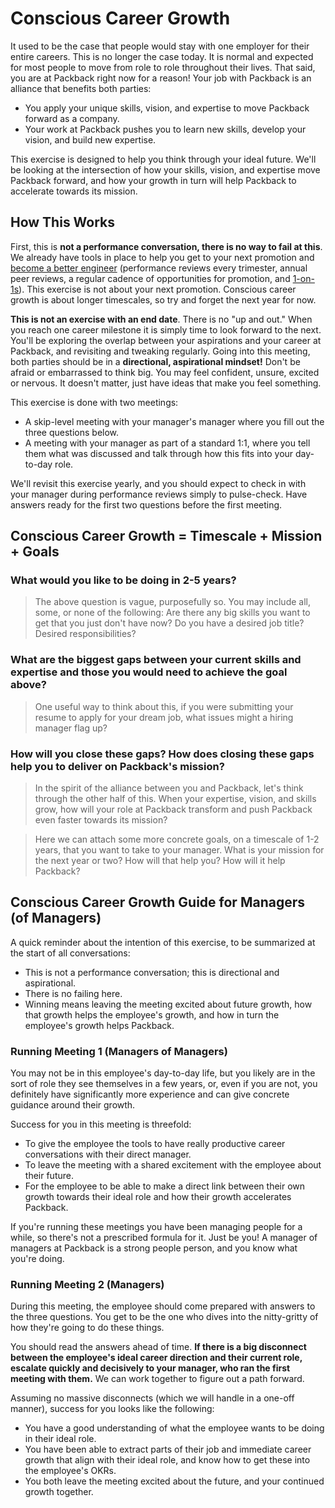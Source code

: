 # Conscious Career Growth

It used to be the case that people would stay with one employer for their entire careers. This is no longer the case today. It is normal and expected for most people to move from role to role throughout their lives. That said, you are at Packback right now for a reason! Your job with Packback is an alliance that benefits both parties:

* You apply your unique skills, vision, and expertise to move Packback forward as a company.
* Your work at Packback pushes you to learn new skills, develop your vision, and build new expertise.

This exercise is designed to help you think through your ideal future. We'll be looking at the intersection of how your skills, vision, and expertise move Packback forward, and how your growth in turn will help Packback to accelerate towards its mission.

## How This Works

First, this is **not a performance conversation, there is no way to fail at this**. We already have tools in place to help you get to your next promotion and [become a better engineer](productivity.md) (performance reviews every trimester, annual peer reviews, a regular cadence of opportunities for promotion, and [1-on-1s](1-on-1s.md)). This exercise is not about your next promotion. Conscious career growth is about longer timescales, so try and forget the next year for now.

**This is not an exercise with an end date**. There is no "up and out." When you reach one career milestone it is simply time to look forward to the next. You'll be exploring the overlap between your aspirations and your career at Packback, and revisiting and tweaking regularly. Going into this meeting, both parties should be in a **directional, aspirational mindset!** Don't be afraid or embarrassed to think big. You may feel confident, unsure, excited or nervous. It doesn't matter, just have ideas that make you feel something.

This exercise is done with two meetings:

* A skip-level meeting with your manager's manager where you fill out the three questions below.
* A meeting with your manager as part of a standard 1:1, where you tell them what was discussed and talk through how this fits into your day-to-day role.

We'll revisit this exercise yearly, and you should expect to check in with your manager during performance reviews simply to pulse-check. Have answers ready for the first two questions before the first meeting.

## Conscious Career Growth = Timescale + Mission + Goals

### What would you like to be doing in 2-5 years?

> The above question is vague, purposefully so. You may include all, some, or none of the following: Are there any big skills you want to get that you just don't have now? Do you have a desired job title? Desired responsibilities? 

### What are the biggest gaps between your current skills and expertise and those you would need to achieve the goal above?

> One useful way to think about this, if you were submitting your resume to apply for your dream job, what issues might a hiring manager flag up?

### How will you close these gaps? How does closing these gaps help you to deliver on Packback's mission?

> In the spirit of the alliance between you and Packback, let's think through the other half of this. When your expertise, vision, and skills grow, how will your role at Packback transform and push Packback even faster towards its mission?

> Here we can attach some more concrete goals, on a timescale of 1-2 years, that you want to take to your manager. What is your mission for the next year or two? How will that help you? How will it help Packback?

## Conscious Career Growth Guide for Managers (of Managers)

A quick reminder about the intention of this exercise, to be summarized at the start of all conversations:

* This is not a performance conversation; this is directional and aspirational.
* There is no failing here.
* Winning means leaving the meeting excited about future growth, how that growth helps the employee's growth, and how in turn the employee's growth helps Packback.

### Running Meeting 1 (Managers of Managers)

You may not be in this employee's day-to-day life, but you likely are in the sort of role they see themselves in a few years, or, even if you are not, you definitely have significantly more experience and can give concrete guidance around their growth.

Success for you in this meeting is threefold:

* To give the employee the tools to have really productive career conversations with their direct manager.
* To leave the meeting with a shared excitement with the employee about their future.
* For the employee to be able to make a direct link between their own growth towards their ideal role and how their growth accelerates Packback.

If you're running these meetings you have been managing people for a while, so there's not a prescribed formula for it. Just be you! A manager of managers at Packback is a strong people person, and you know what you're doing.

### Running Meeting 2 (Managers)

During this meeting, the employee should come prepared with answers to the three questions. You get to be the one who dives into the nitty-gritty of how they're going to do these things.

You should read the answers ahead of time. **If there is a big disconnect between the employee's ideal career direction and their current role, escalate quickly and decisively to your manager, who ran the first meeting with them.** We can work together to figure out a path forward.

Assuming no massive disconnects (which we will handle in a one-off manner), success for you looks like the following:

* You have a good understanding of what the employee wants to be doing in their ideal role.
* You have been able to extract parts of their job and immediate career growth that align with their ideal role, and know how to get these into the employee's OKRs.
* You both leave the meeting excited about the future, and your continued growth together.

